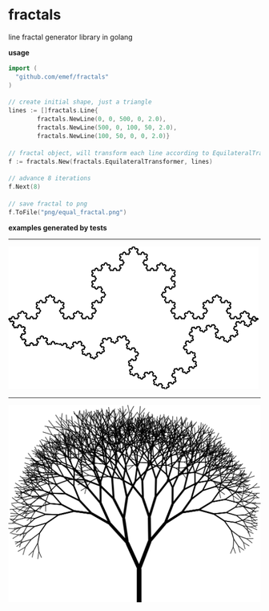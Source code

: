 fractals
========

line fractal generator library in golang

**usage**

```go
import (
  "github.com/emef/fractals"
)

// create initial shape, just a triangle
lines := []fractals.Line{
		fractals.NewLine(0, 0, 500, 0, 2.0),
		fractals.NewLine(500, 0, 100, 50, 2.0),
		fractals.NewLine(100, 50, 0, 0, 2.0)}
		
// fractal object, will transform each line according to EquilateralTransformer in each step
f := fractals.New(fractals.EquilateralTransformer, lines)

// advance 8 iterations
f.Next(8)

// save fractal to png
f.ToFile("png/equal_fractal.png")
```

**examples generated by tests**

-----

![equilateral fractal](png/equal_fractal.png "Equal Fractal")

-----

![tree fractal](png/tree_fractal.png "Tree Fractal")
